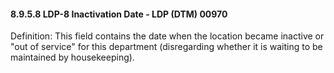 #### 8.9.5.8 LDP-8 Inactivation Date - LDP (DTM) 00970

Definition: This field contains the date when the location became inactive or "out of service" for this department (disregarding whether it is waiting to be maintained by housekeeping).
